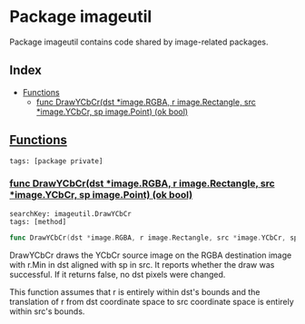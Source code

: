 # Package imageutil

Package imageutil contains code shared by image-related packages. 

## Index

* [Functions](#func)
    * [func DrawYCbCr(dst *image.RGBA, r image.Rectangle, src *image.YCbCr, sp image.Point) (ok bool)](#DrawYCbCr)


## <a id="func" href="#func">Functions</a>

```
tags: [package private]
```

### <a id="DrawYCbCr" href="#DrawYCbCr">func DrawYCbCr(dst *image.RGBA, r image.Rectangle, src *image.YCbCr, sp image.Point) (ok bool)</a>

```
searchKey: imageutil.DrawYCbCr
tags: [method]
```

```Go
func DrawYCbCr(dst *image.RGBA, r image.Rectangle, src *image.YCbCr, sp image.Point) (ok bool)
```

DrawYCbCr draws the YCbCr source image on the RGBA destination image with r.Min in dst aligned with sp in src. It reports whether the draw was successful. If it returns false, no dst pixels were changed. 

This function assumes that r is entirely within dst's bounds and the translation of r from dst coordinate space to src coordinate space is entirely within src's bounds. 

